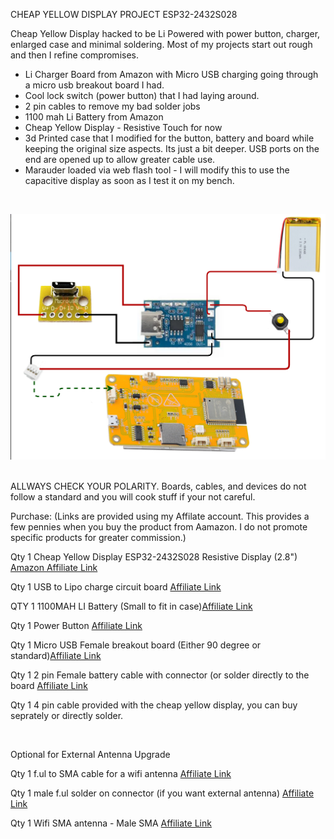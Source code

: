 <p>CHEAP YELLOW DISPLAY PROJECT ESP32-2432S028</p>
<p>Cheap Yellow Display hacked to be Li Powered with power button, charger, enlarged case and minimal soldering. Most of my projects start out rough and then I refine compromises.</p>
<ul>
    <li>Li Charger Board from Amazon with Micro USB charging going through a micro usb breakout board I had.</li>
    <li>Cool lock switch (power button) that I had laying around.</li>
    <li>2 pin cables to remove my bad solder jobs</li>
    <li>1100 mah Li Battery from Amazon</li>
    <li>Cheap Yellow Display - Resistive Touch for now</li>
    <li>3d Printed case that I modified for the button, battery and board while keeping the original size aspects. Its just a bit deeper. USB ports on the end are opened up to allow greater cable use.</li>
    <li>Marauder loaded via web flash tool - I will modify this to use the capacitive display as soon as I test it on my bench.</li>
</ul>
<p>&nbsp;</p>
<p><img src="https://github.com/bryanshellpuppy/arduinohacks/blob/main/Images/power_supply_design.png"><br>&nbsp;</p>

ALLWAYS CHECK YOUR POLARITY. Boards, cables, and devices do not follow a standard and you will cook stuff if your not careful.

Purchase: (Links are provided using my Affilate account. This provides a few pennies when you buy the product from Aamazon. I do not promote specific products for greater commission.)

<p>Qty 1    Cheap Yellow Display ESP32-2432S028 Resistive Display (2.8") <a href="https://amzn.to/3TCveyI">Amazon Affiliate Link</a></p>
<p>Qty 1    USB to Lipo charge circuit board <a href="https://amzn.to/3ZBCbUG">Affiliate Link</a></p>
<p>QTY 1    1100MAH LI Battery (Small to fit in case)<a href="https://amzn.to/3BbIl3Q">Affiliate Link</a></p>
<p>Qty 1    Power Button <a href="https://amzn.to/3XSu0C7">Affiliate Link</a></p>
<p>Qty 1    Micro USB Female breakout board (Either 90 degree or standard)<a href=https://amzn.to/4eBf7Ka">Affiliate Link</a></p>
<p>Qty 1    2 pin Female battery cable with connector (or solder directly to the board <a href="https://amzn.to/47DUniv">Affiliate Link</a></p>
<p>Qty 1    4 pin cable provided with the cheap yellow display, you can buy seprately or directly solder.</p>
<p>&nbsp;</p>
<p>Optional for External Antenna Upgrade</p>
<p>Qty 1    f.ul to SMA cable for a wifi antenna <a href="https://amzn.to/3zuX7lw">Affiliate Link</a></p>
<p>Qty 1    male f.ul solder on connector (if you want external antenna) <a href="https://amzn.to/4eCqgud">Affiliate Link</a></p>
<p>Qty 1    Wifi SMA antenna - Male SMA <a href="https://amzn.to/3XUViYL">Affiliate Link</a></p>

